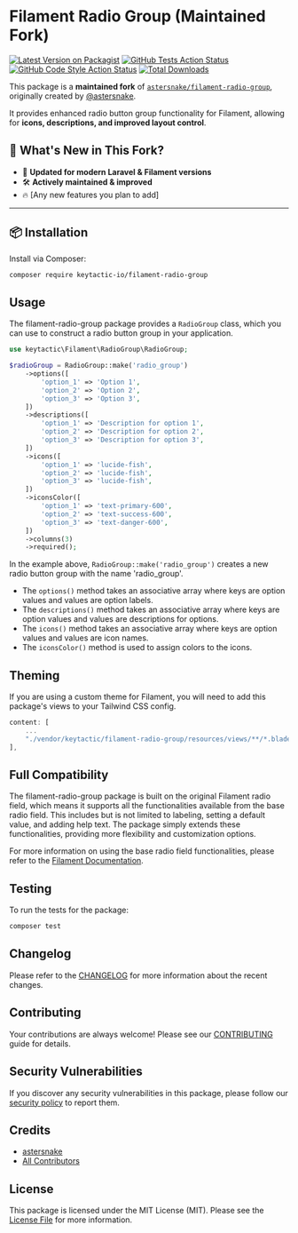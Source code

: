 # Filament Radio Group (Maintained Fork)

[![Latest Version on Packagist](https://img.shields.io/packagist/v/keytactic-io/filament-radio-group.svg?style=flat-square)](https://packagist.org/packages/keytactic-io/filament-radio-group)
[![GitHub Tests Action Status](https://img.shields.io/github/actions/workflow/status/keytactic-io/filament-radio-group/run-tests.yml?label=tests)](https://github.com/keytactic-io/filament-radio-group/actions?query=workflow%3Arun-tests+branch%3Amain)
[![GitHub Code Style Action Status](https://img.shields.io/github/actions/workflow/status/keytactic-io/filament-radio-group/code-style.yml?label=code%20style)](https://github.com/keytactic-io/filament-radio-group/actions?query=workflow%3A"Check+%26+fix+styling"+branch%3Amain)
[![Total Downloads](https://img.shields.io/packagist/dt/keytactic-io/filament-radio-group.svg?style=flat-square)](https://packagist.org/packages/keytactic-io/filament-radio-group)

This package is a **maintained fork** of [`astersnake/filament-radio-group`](https://github.com/astersnake/filament-radio-group), originally created by [@astersnake](https://github.com/astersnake).  

It provides enhanced radio button group functionality for Filament, allowing for **icons, descriptions, and improved layout control**.

## 🚀 What's New in This Fork?

- 📌 **Updated for modern Laravel & Filament versions**
- 🛠 **Actively maintained & improved**
- 🔥 [Any new features you plan to add]

---

## 📦 Installation

Install via Composer:

```bash
composer require keytactic-io/filament-radio-group
```

## Usage

The filament-radio-group package provides a `RadioGroup` class, which you can use to construct a radio button group in your application.

```php
use keytactic\Filament\RadioGroup\RadioGroup;

$radioGroup = RadioGroup::make('radio_group')
    ->options([
        'option_1' => 'Option 1',
        'option_2' => 'Option 2',
        'option_3' => 'Option 3',
    ])
    ->descriptions([
        'option_1' => 'Description for option 1',
        'option_2' => 'Description for option 2',
        'option_3' => 'Description for option 3',
    ])
    ->icons([
        'option_1' => 'lucide-fish',
        'option_2' => 'lucide-fish',
        'option_3' => 'lucide-fish',
    ])
    ->iconsColor([
        'option_1' => 'text-primary-600',
        'option_2' => 'text-success-600',
        'option_3' => 'text-danger-600',
    ])
    ->columns(3)
    ->required();
```

In the example above, `RadioGroup::make('radio_group')` creates a new radio button group with the name 'radio_group'.

- The `options()` method takes an associative array where keys are option values and values are option labels.
- The `descriptions()` method takes an associative array where keys are option values and values are descriptions for options.
- The `icons()` method takes an associative array where keys are option values and values are icon names.
- The `iconsColor()` method is used to assign colors to the icons.

## Theming

If you are using a custom theme for Filament, you will need to add this package's views to your Tailwind CSS config.

```js
content: [
    ...
    "./vendor/keytactic/filament-radio-group/resources/views/**/*.blade.php",
],
```

## Full Compatibility

The filament-radio-group package is built on the original Filament radio field, which means it supports all the functionalities available from the base radio field. This includes but is not limited to labeling, setting a default value, and adding help text. The package simply extends these functionalities, providing more flexibility and customization options.

For more information on using the base radio field functionalities, please refer to the [Filament Documentation](https://filamentadmin.com/docs/2.x/forms/fields#radio).

## Testing

To run the tests for the package:

```bash
composer test
```

## Changelog

Please refer to the [CHANGELOG](CHANGELOG.md) for more information about the recent changes.

## Contributing

Your contributions are always welcome! Please see our [CONTRIBUTING](.github/CONTRIBUTING.md) guide for details.

## Security Vulnerabilities

If you discover any security vulnerabilities in this package, please follow our [security policy](../../security/policy) to report them.

## Credits

- [astersnake](https://github.com/astersnake)
- [All Contributors](../../contributors)

## License

This package is licensed under the MIT License (MIT). Please see the [License File](LICENSE.md) for more information.
